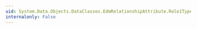 ```yaml
---
uid: System.Data.Objects.DataClasses.EdmRelationshipAttribute.Role1Type
internalonly: False
---
```

